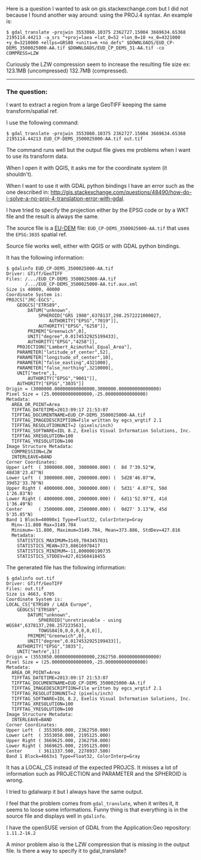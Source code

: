 Here is a question I wanted to ask on gis.stackexchange.com but I did not
because I found another way around: using the PROJ.4 syntax.
An example is:

    $ gdal_translate -projwin 3553060.10375 2362727.15004 3669634.65368 2195114.44213 -a_srs "+proj=laea +lat_0=52 +lon_0=10 +x_0=4321000 +y_0=3210000 +ellps=GRS80 +units=m +no_defs" $DOWNLOADS/EUD_CP-DEMS_3500025000-AA.tif $DOWNLOADS/EUD_CP_DEMS_31-AA.tif -co COMPRESS=LZW

Curiously the LZW compression seem to increase the resulting file size ex: 123.1MB (uncompressed) 132.7MB (compressed).

---

### The question:

I want to extract a region from a large GeoTIFF keeping the same transform/spatial ref.

I use the following command:

    $ gdal_translate -projwin 3553060.10375 2362727.15004 3669634.65368 2195114.44213 EUD_CP-DEMS_3500025000-AA.tif out.tif

The command runs well but the output file gives me problems when I want to use its transform data.

When I open it with QGIS, it asks me for the coordinate system (it shouldn't).

When I want to use it with GDAL python bindings I have an error such as the one described in: http://gis.stackexchange.com/questions/48490/how-do-i-solve-a-no-proj-4-translation-error-with-gdal.

I have tried to specify the projection either by the EPSG code or by a WKT file and the result is always the same.

The source file is a [EU-DEM](http://www.eea.europa.eu/data-and-maps/data/eu-dem) file: `EUD_CP-DEMS_3500025000-AA.tif` that uses the `EPSG:3035` spatial ref.

Source file works well, either with QGIS or with GDAL python bindings.

It has the following information:

    $ gdalinfo EUD_CP-DEMS_3500025000-AA.tif
    Driver: GTiff/GeoTIFF
    Files: /.../EUD_CP-DEMS_3500025000-AA.tif
           /.../EUD_CP-DEMS_3500025000-AA.tif.aux.xml
    Size is 40000, 40000
    Coordinate System is:
    PROJCS["JRC-EGCS",
        GEOGCS["ETRS89",
            DATUM["unknown",
                SPHEROID["GRS 1980",6378137,298.2572221000027,
                    AUTHORITY["EPSG","7019"]],
                AUTHORITY["EPSG","6258"]],
            PRIMEM["Greenwich",0],
            UNIT["degree",0.0174532925199433],
            AUTHORITY["EPSG","4258"]],
        PROJECTION["Lambert_Azimuthal_Equal_Area"],
        PARAMETER["latitude_of_center",52],
        PARAMETER["longitude_of_center",10],
        PARAMETER["false_easting",4321000],
        PARAMETER["false_northing",3210000],
        UNIT["metre",1,
            AUTHORITY["EPSG","9001"]],
        AUTHORITY["EPSG","3035"]]
    Origin = (3000000.000000000000000,3000000.000000000000000)
    Pixel Size = (25.000000000000000,-25.000000000000000)
    Metadata:
      AREA_OR_POINT=Area
      TIFFTAG_DATETIME=2013:09:17 21:53:07
      TIFFTAG_DOCUMENTNAME=EUD_CP-DEMS_3500025000-AA.tif
      TIFFTAG_IMAGEDESCRIPTION=File written by egcs_wrgtif 2.1
      TIFFTAG_RESOLUTIONUNIT=2 (pixels/inch)
      TIFFTAG_SOFTWARE=IDL 8.2, Exelis Visual Information Solutions, Inc.
      TIFFTAG_XRESOLUTION=100
      TIFFTAG_YRESOLUTION=100
    Image Structure Metadata:
      COMPRESSION=LZW
      INTERLEAVE=BAND
    Corner Coordinates:
    Upper Left  ( 3000000.000, 3000000.000) (  8d 7'39.52"W, 48d38'23.47"N)
    Lower Left  ( 3000000.000, 2000000.000) (  5d28'46.07"W, 39d52'33.70"N)
    Upper Right ( 4000000.000, 3000000.000) (  5d31' 4.07"E, 50d 1'26.83"N)
    Lower Right ( 4000000.000, 2000000.000) (  6d11'52.97"E, 41d 1'36.49"N)
    Center      ( 3500000.000, 2500000.000) (  0d27' 3.13"W, 45d 5'35.85"N)
    Band 1 Block=40000x1 Type=Float32, ColorInterp=Gray
      Min=-11.800 Max=3149.704
      Minimum=-11.800, Maximum=3149.704, Mean=373.886, StdDev=427.816
      Metadata:
        STATISTICS_MAXIMUM=3149,7043457031
        STATISTICS_MEAN=373,88616978417
        STATISTICS_MINIMUM=-11,800000190735
        STATISTICS_STDDEV=427,81560418455

The generated file has the following information:

    $ gdalinfo out.tif
    Driver: GTiff/GeoTIFF
    Files: out.tif
    Size is 4663, 6705
    Coordinate System is:
    LOCAL_CS["ETRS89 / LAEA Europe",
        GEOGCS["ETRS89",
            DATUM["unknown",
                SPHEROID["unretrievable - using WGS84",6378137,298.257223563],
                TOWGS84[0,0,0,0,0,0,0]],
            PRIMEM["Greenwich",0],
            UNIT["degree",0.0174532925199433]],
        AUTHORITY["EPSG","3035"],
        UNIT["metre",1]]
    Origin = (3553050.000000000000000,2362750.000000000000000)
    Pixel Size = (25.000000000000000,-25.000000000000000)
    Metadata:
      AREA_OR_POINT=Area
      TIFFTAG_DATETIME=2013:09:17 21:53:07
      TIFFTAG_DOCUMENTNAME=EUD_CP-DEMS_3500025000-AA.tif
      TIFFTAG_IMAGEDESCRIPTION=File written by egcs_wrgtif 2.1
      TIFFTAG_RESOLUTIONUNIT=2 (pixels/inch)
      TIFFTAG_SOFTWARE=IDL 8.2, Exelis Visual Information Solutions, Inc.
      TIFFTAG_XRESOLUTION=100
      TIFFTAG_YRESOLUTION=100
    Image Structure Metadata:
      INTERLEAVE=BAND
    Corner Coordinates:
    Upper Left  ( 3553050.000, 2362750.000)
    Lower Left  ( 3553050.000, 2195125.000)
    Upper Right ( 3669625.000, 2362750.000)
    Lower Right ( 3669625.000, 2195125.000)
    Center      ( 3611337.500, 2278937.500)
    Band 1 Block=4663x1 Type=Float32, ColorInterp=Gray

It has a LOCAL_CS instead of the expected PROJCS.
It misses a lot of information such as PROJECTION and PARAMETER and the SPHEROID is wrong.

I tried to gdalwarp it but I always have the same output.

I feel that the problem comes from `gdal_translate`, when it writes it, it seems to loose some informations. Funny thing is that everything is in the source file and displays well in `gdalinfo`.

I have the openSUSE version of GDAL from the Application:Geo repository: `1.11.2-16.2`

A minor problem also is the LZW compression that is missing in the output file. Is there a way to specify it to gdal_translate?
